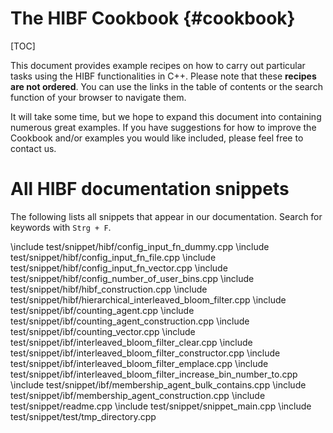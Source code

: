 <!--
SPDX-FileCopyrightText: 2006-2023, Knut Reinert & Freie Universität Berlin
SPDX-FileCopyrightText: 2016-2023, Knut Reinert & MPI für molekulare Genetik
SPDX-License-Identifier: CC-BY-4.0
-->

# The HIBF Cookbook {#cookbook}

[TOC]

This document provides example recipes on how to carry out particular tasks using the HIBF functionalities
in C++.
Please note that these **recipes are not ordered**. You can use the links in the table of contents or the search
function of your browser to navigate them.

It will take some time, but we hope to expand this document into containing numerous great examples.
If you have suggestions for how to improve the Cookbook and/or examples you would like included,
please feel free to contact us.

# All HIBF documentation snippets

The following lists all snippets that appear in our documentation.
Search for keywords with `Strg + F`.

<!-- ALL SNIPPETS START -->
\include test/snippet/hibf/config_input_fn_dummy.cpp
\include test/snippet/hibf/config_input_fn_file.cpp
\include test/snippet/hibf/config_input_fn_vector.cpp
\include test/snippet/hibf/config_number_of_user_bins.cpp
\include test/snippet/hibf/hibf_construction.cpp
\include test/snippet/hibf/hierarchical_interleaved_bloom_filter.cpp
\include test/snippet/ibf/counting_agent.cpp
\include test/snippet/ibf/counting_agent_construction.cpp
\include test/snippet/ibf/counting_vector.cpp
\include test/snippet/ibf/interleaved_bloom_filter_clear.cpp
\include test/snippet/ibf/interleaved_bloom_filter_constructor.cpp
\include test/snippet/ibf/interleaved_bloom_filter_emplace.cpp
\include test/snippet/ibf/interleaved_bloom_filter_increase_bin_number_to.cpp
\include test/snippet/ibf/membership_agent_bulk_contains.cpp
\include test/snippet/ibf/membership_agent_construction.cpp
\include test/snippet/readme.cpp
\include test/snippet/snippet_main.cpp
\include test/snippet/test/tmp_directory.cpp
